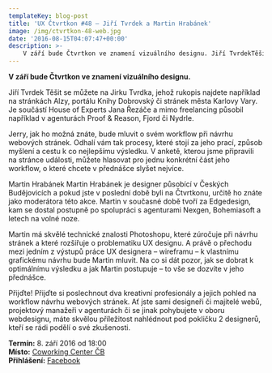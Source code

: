 ```yaml
---
templateKey: blog-post
title: 'UX Čtvrtkon #48 – Jiří Tvrdek a Martin Hrabánek'
image: /img/ctvrtkon-48-web.jpg
date: '2016-08-15T04:07:47+00:00'
description: >-
    V září bude Čtvrtkon ve znamení vizuálního designu. Jiří TvrdekTěšit se můžete na Jirku Tvrdka, jehož rukopis najdete například na stránkách Alzy, portálu Knihy Dobrovský či stránek...
---
```

[](http://ctvrtkon.cz/wp-content/uploads/ctvrtkon-48-web.jpg)

**V září bude Čtvrtkon ve znamení vizuálního designu.**

Jiří Tvrdek Těšit se můžete na Jirku Tvrdka, jehož rukopis najdete například na stránkách Alzy, portálu Knihy Dobrovský či stránek města Karlovy Vary. Je součástí House of Experts Jana Řezáče a mimo freelancing působil například v agenturách Proof & Reason, Fjord či Nydrle.

Jerry, jak ho možná znáte, bude mluvit o svém workflow při návrhu webových stránek. Odhalí vám tak procesy, které stojí za jeho prací, způsob myšlení a cestu k co nejlepšímu výsledku. V anketě, kterou jsme připravili na stránce události, můžete hlasovat pro jednu konkrétní část jeho workflow, o které chcete v přednášce slyšet nejvíce.

Martin Hrabánek Martin Hrabánek je designer působící v Českých Budějovicích a pokud jste v poslední době byli na Čtvrtkonu, určitě ho znáte jako moderátora této akce. Martin v současné době tvoří za Edgedesign, kam se dostal postupně po spolupráci s agenturami Nexgen, Bohemiasoft a letech na volné noze.

Martin má skvělé technické znalosti Photoshopu, které zúročuje při návrhu stránek a které rozšiřuje o problematiku UX designu. A právě o přechodu mezi jedním z výstupů práce UX designera – wireframu – k vlastnímu grafickému návrhu bude Martin mluvit. Na co si dát pozor, jak se dobrat k optimálnímu výsledku a jak Martin postupuje – to vše se dozvíte v jeho přednášce.

Přijďte! Přijďte si poslechnout dva kreativní profesionály a jejich pohled na workflow návrhu webových stránek. Ať jste sami designeři či majitelé webů, projektový manažeři v agenturách či se jinak pohybujete v oboru webdesignu, máte skvělou příležitost nahlédnout pod pokličku 2 designerů, kteří se rádi podělí o své zkušenosti.

**Termín:** 8. září 2016 od 18:00  
**Místo:** [Coworking Center ČB](http://www.coworkingcb.cz/)  
**Přihlášení:** [Facebook](https://www.facebook.com/events/726170587521489/)